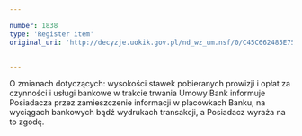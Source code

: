 ```yaml
---

number: 1838
type: 'Register item'
original_uri: 'http://decyzje.uokik.gov.pl/nd_wz_um.nsf/0/C45C662485E75441C12576B70035DE82?OpenDocument'


---
```


O zmianach dotyczących: wysokości stawek pobieranych prowizji i opłat za czynności i usługi bankowe w trakcie trwania Umowy Bank informuje Posiadacza przez zamieszczenie informacji w placówkach Banku, na wyciągach bankowych bądź wydrukach transakcji, a Posiadacz wyraża na to zgodę.
